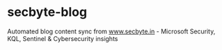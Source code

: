 # secbyte-blog
Automated blog content sync from www.secbyte.in - Microsoft Security, KQL, Sentinel &amp; Cybersecurity insights
